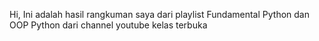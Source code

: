 Hi, Ini adalah hasil rangkuman saya dari playlist Fundamental Python dan OOP Python dari channel youtube kelas terbuka
